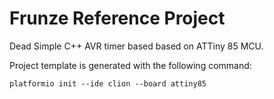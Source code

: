 # Frunze Reference Project
Dead Simple C++ AVR timer based based on ATTiny 85 MCU.

Project template is generated with the following command:

```
platformio init --ide clion --board attiny85
```
